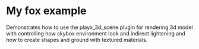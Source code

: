 # My fox example

Demonstrates how to use the playx_3d_scene plugin for rendering 3d model
with controlling how skybox environment look and indirect lightening 
and how to create shapes and ground with textured materials.

